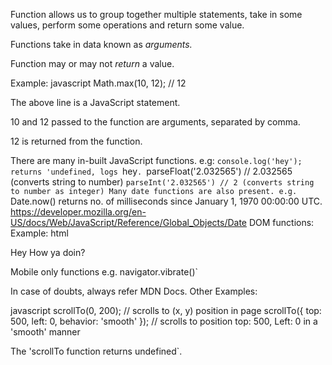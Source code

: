 Function allows us to group together multiple statements, take in some values, perform some operations and return some value.

Functions take in data known as _arguments._

Function may or may not _return_ a value.

Example:
javascript Math.max(10, 12); // 12

The above line is a JavaScript statement.

10 and 12 passed to the function are arguments, separated by comma.

12 is returned from the function.

There are many in-built JavaScript functions.
e.g:
`console.log('hey'); returns 'undefined, logs `hey`. `parseFloat('2.032565') // 2.032565 (converts string to number)
`parseInt('2.032565') // 2 (converts string to number as integer)
Many date functions are also present.
e.g. `Date.now() returns no. of milliseconds since January 1, 1970 00:00:00 UTC. https://developer.mozilla.org/en-US/docs/Web/JavaScript/Reference/Global_Objects/Date
DOM functions:
Example:
html
<body>
<p>Hey How ya doin?</p>
<script>
const para = document.querySelector('p'); // finds p tag in page console.log(para); // <p>Hey How ya doin?</p> I
</script>
</body>

Mobile only functions e.g. navigator.vibrate()`

In case of doubts, always refer MDN Docs. Other Examples:

javascript
scrollTo(0, 200); // scrolls to (x, y) position in page
scrollTo({
top: 500,
left: 0,
behavior: 'smooth'
}); // scrolls to position top: 500, Left: 0 in a 'smooth' manner

The 'scrollTo function returns undefined`.




